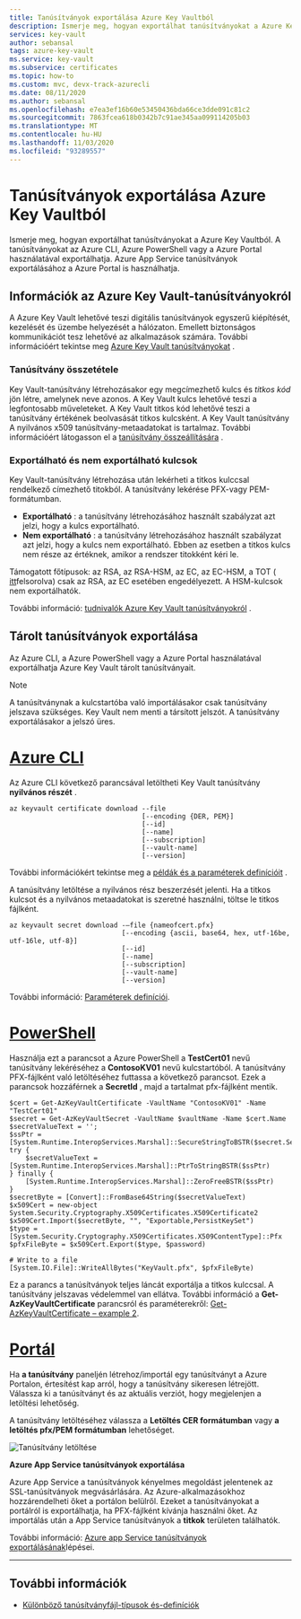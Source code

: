 ```yaml
---
title: Tanúsítványok exportálása Azure Key Vaultból
description: Ismerje meg, hogyan exportálhat tanúsítványokat a Azure Key Vaultból.
services: key-vault
author: sebansal
tags: azure-key-vault
ms.service: key-vault
ms.subservice: certificates
ms.topic: how-to
ms.custom: mvc, devx-track-azurecli
ms.date: 08/11/2020
ms.author: sebansal
ms.openlocfilehash: e7ea3ef16b60e53450436bda66ce3dde091c81c2
ms.sourcegitcommit: 7863fcea618b0342b7c91ae345aa099114205b03
ms.translationtype: MT
ms.contentlocale: hu-HU
ms.lasthandoff: 11/03/2020
ms.locfileid: "93289557"
---
```

# <a name="export-certificates-from-azure-key-vault"></a>Tanúsítványok exportálása Azure Key Vaultból

Ismerje meg, hogyan exportálhat tanúsítványokat a Azure Key Vaultból. A tanúsítványokat az Azure CLI, Azure PowerShell vagy a Azure Portal használatával exportálhatja. Azure App Service tanúsítványok exportálásához a Azure Portal is használhatja.

## <a name="about-azure-key-vault-certificates"></a>Információk az Azure Key Vault-tanúsítványokról

A Azure Key Vault lehetővé teszi digitális tanúsítványok egyszerű kiépítését, kezelését és üzembe helyezését a hálózaton. Emellett biztonságos kommunikációt tesz lehetővé az alkalmazások számára. További információért tekintse meg [Azure Key Vault tanúsítványokat](./about-certificates.md) .

### <a name="composition-of-a-certificate"></a>Tanúsítvány összetétele

Key Vault-tanúsítvány létrehozásakor egy megcímezhető kulcs és *titkos* *kód* jön létre, amelynek neve azonos. A Key Vault kulcs lehetővé teszi a legfontosabb műveleteket. A Key Vault titkos kód lehetővé teszi a tanúsítvány értékének beolvasását titkos kulcsként. A Key Vault tanúsítvány A nyilvános x509 tanúsítvány-metaadatokat is tartalmaz. További információért látogasson el a [tanúsítvány összeállítására](./about-certificates.md#composition-of-a-certificate) .

### <a name="exportable-and-non-exportable-keys"></a>Exportálható és nem exportálható kulcsok

Key Vault-tanúsítvány létrehozása után lekérheti a titkos kulccsal rendelkező címezhető titokból. A tanúsítvány lekérése PFX-vagy PEM-formátumban.

- **Exportálható** : a tanúsítvány létrehozásához használt szabályzat azt jelzi, hogy a kulcs exportálható.
- **Nem exportálható** : a tanúsítvány létrehozásához használt szabályzat azt jelzi, hogy a kulcs nem exportálható. Ebben az esetben a titkos kulcs nem része az értéknek, amikor a rendszer titokként kéri le.

Támogatott főtípusok: az RSA, az RSA-HSM, az EC, az EC-HSM, a TOT ( [itt](/rest/api/keyvault/createcertificate/createcertificate#jsonwebkeytype)felsorolva) csak az RSA, az EC esetében engedélyezett. A HSM-kulcsok nem exportálhatók.

További információ: [tudnivalók Azure Key Vault tanúsítványokról](./about-certificates.md#exportable-or-non-exportable-key) .

## <a name="export-stored-certificates"></a>Tárolt tanúsítványok exportálása

Az Azure CLI, a Azure PowerShell vagy a Azure Portal használatával exportálhatja Azure Key Vault tárolt tanúsítványait.

> [!NOTE]
> A tanúsítványnak a kulcstartóba való importálásakor csak tanúsítvány jelszava szükséges. Key Vault nem menti a társított jelszót. A tanúsítvány exportálásakor a jelszó üres.

# <a name="azure-cli"></a>[Azure CLI](#tab/azure-cli)

Az Azure CLI következő parancsával letöltheti Key Vault tanúsítvány **nyilvános részét** .

```azurecli
az keyvault certificate download --file
                                 [--encoding {DER, PEM}]
                                 [--id]
                                 [--name]
                                 [--subscription]
                                 [--vault-name]
                                 [--version]
```

További információkért tekintse meg a [példák és a paraméterek definícióit](/cli/azure/keyvault/certificate?view=azure-cli-latest#az-keyvault-certificate-download) .

A tanúsítvány letöltése a nyilvános rész beszerzését jelenti. Ha a titkos kulcsot és a nyilvános metaadatokat is szeretné használni, töltse le titkos fájlként.

```azurecli
az keyvault secret download -–file {nameofcert.pfx}
                            [--encoding {ascii, base64, hex, utf-16be, utf-16le, utf-8}]
                            [--id]
                            [--name]
                            [--subscription]
                            [--vault-name]
                            [--version]
```

További információ: [Paraméterek definíciói](/cli/azure/keyvault/secret?view=azure-cli-latest#az-keyvault-secret-download).

# <a name="powershell"></a>[PowerShell](#tab/azure-powershell)

Használja ezt a parancsot a Azure PowerShell a **TestCert01** nevű tanúsítvány lekéréséhez a **ContosoKV01** nevű kulcstartóból. A tanúsítvány PFX-fájlként való letöltéséhez futtassa a következő parancsot. Ezek a parancsok hozzáférnek a **SecretId** , majd a tartalmat pfx-fájlként mentik.

```azurepowershell
$cert = Get-AzKeyVaultCertificate -VaultName "ContosoKV01" -Name "TestCert01"
$secret = Get-AzKeyVaultSecret -VaultName $vaultName -Name $cert.Name
$secretValueText = '';
$ssPtr = [System.Runtime.InteropServices.Marshal]::SecureStringToBSTR($secret.SecretValue)
try {
    $secretValueText = [System.Runtime.InteropServices.Marshal]::PtrToStringBSTR($ssPtr)
} finally {
    [System.Runtime.InteropServices.Marshal]::ZeroFreeBSTR($ssPtr)
}
$secretByte = [Convert]::FromBase64String($secretValueText)
$x509Cert = new-object System.Security.Cryptography.X509Certificates.X509Certificate2
$x509Cert.Import($secretByte, "", "Exportable,PersistKeySet")
$type = [System.Security.Cryptography.X509Certificates.X509ContentType]::Pfx
$pfxFileByte = $x509Cert.Export($type, $password)

# Write to a file
[System.IO.File]::WriteAllBytes("KeyVault.pfx", $pfxFileByte)
```

Ez a parancs a tanúsítványok teljes láncát exportálja a titkos kulccsal. A tanúsítvány jelszavas védelemmel van ellátva.
További információ a **Get-AzKeyVaultCertificate** parancsról és paraméterekről: [Get-AzKeyVaultCertificate – example 2](/powershell/module/az.keyvault/Get-AzKeyVaultCertificate?view=azps-4.4.0).

# <a name="portal"></a>[Portál](#tab/azure-portal)

Ha **a tanúsítvány** paneljén létrehoz/importál egy tanúsítványt a Azure Portalon, értesítést kap arról, hogy a tanúsítvány sikeresen létrejött. Válassza ki a tanúsítványt és az aktuális verziót, hogy megjelenjen a letöltési lehetőség.

A tanúsítvány letöltéséhez válassza a **Letöltés CER formátumban** vagy **a letöltés pfx/PEM formátumban** lehetőséget.

![Tanúsítvány letöltése](../media/certificates/quick-create-portal/current-version-shown.png)

**Azure App Service tanúsítványok exportálása**

Azure App Service a tanúsítványok kényelmes megoldást jelentenek az SSL-tanúsítványok megvásárlására. Az Azure-alkalmazásokhoz hozzárendelheti őket a portálon belülről. Ezeket a tanúsítványokat a portálról is exportálhatja, ha PFX-fájlként kívánja használni őket. Az importálás után a App Service tanúsítványok a **titkok** területen találhatók.

További információ: [Azure app Service tanúsítványok exportálásának](https://social.technet.microsoft.com/wiki/contents/articles/37431.exporting-azure-app-service-certificates.aspx)lépései.

---

## <a name="read-more"></a>További információk
* [Különböző tanúsítványfájl-típusok és-definíciók](/archive/blogs/kaushal/various-ssltls-certificate-file-typesextensions)